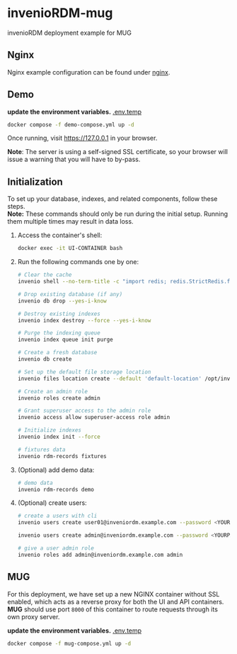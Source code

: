 # invenioRDM-mug

invenioRDM deployment example for MUG

## Nginx

Nginx example configuration can be found under [nginx](nginx).

## Demo

**update the environment variables.** [.env.temp](.env.temp)

```bash
docker compose -f demo-compose.yml up -d
```

Once running, visit https://127.0.0.1 in your browser.

**Note**: The server is using a self-signed SSL certificate, so your browser
will issue a warning that you will have to by-pass.

## Initialization

To set up your database, indexes, and related components, follow these steps.  
**Note:** These commands should only be run during the initial setup. Running them multiple times may result in data loss.

1. Access the container's shell:
   ```bash
   docker exec -it UI-CONTAINER bash
   ```
2. Run the following commands one by one:

    ```bash
    # Clear the cache
    invenio shell --no-term-title -c "import redis; redis.StrictRedis.from_url(app.config['CACHE_REDIS_URL']).flushall(); print('Cache cleared')"

    # Drop existing database (if any)
    invenio db drop --yes-i-know

    # Destroy existing indexes
    invenio index destroy --force --yes-i-know

    # Purge the indexing queue
    invenio index queue init purge

    # Create a fresh database
    invenio db create

    # Set up the default file storage location
    invenio files location create --default 'default-location' /opt/invenio/var/instance/data

    # Create an admin role
    invenio roles create admin

    # Grant superuser access to the admin role
    invenio access allow superuser-access role admin

    # Initialize indexes
    invenio index init --force
   
    # fixtures data
    invenio rdm-records fixtures
    ```

3. (Optional) add demo data:

    ```bash
    # demo data
    invenio rdm-records demo
    ```
4. (Optional) create users:

    ```bash
    # create a users with cli
    invenio users create user01@inveniordm.example.com --password <YOURPASSWORD> --active --confirm
    
    invenio users create admin@inveniordm.example.com --password <YOURPASSWORD> --active --confirm

    # give a user admin role
    invenio roles add admin@inveniordm.example.com admin
    ```

## MUG

For this deployment, we have set up a new NGINX container without SSL enabled, which acts as a reverse proxy for both the UI and API containers. **MUG** should use port `8000` of this container to route requests through its own proxy server.

**update the environment variables.** [.env.temp](.env.temp)

```bash
docker compose -f mug-compose.yml up -d
```
